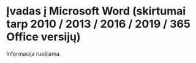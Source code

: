 # Įvadas į Microsoft Word (skirtumai tarp 2010 / 2013 / 2016 / 2019 / 365 Office versijų)

Informacija ruošiama.
